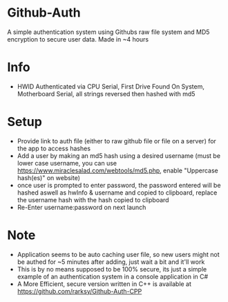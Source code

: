 # Github-Auth

A simple authentication system using Githubs raw file system and MD5 encryption to secure user data.
Made in ~4 hours

# Info
- HWID Authenticated via CPU Serial, First Drive Found On System, Motherboard Serial, all strings reversed then hashed with md5

# Setup
- Provide link to auth file (either to raw github file or file on a server) for the app to access hashes
- Add a user by making an md5 hash using a desired username (must be lower case username, you can use https://www.miraclesalad.com/webtools/md5.php, enable "Uppercase hash(es)" on website)
- once user is prompted to enter password, the password entered will be hashed aswell as hwInfo & username and copied to clipboard, replace the username hash with the hash copied to clipboard
- Re-Enter username:password on next launch


# Note
- Application seems to be auto caching user file, so new users might not be authed for ~5 minutes after adding, just wait a bit and it'll work
- This is by no means supposed to be 100% secure, its just a simple example of an authentication system in a console application in C#
- A More Efficient, secure version written in C++ is available at https://github.com/rarksy/Github-Auth-CPP
